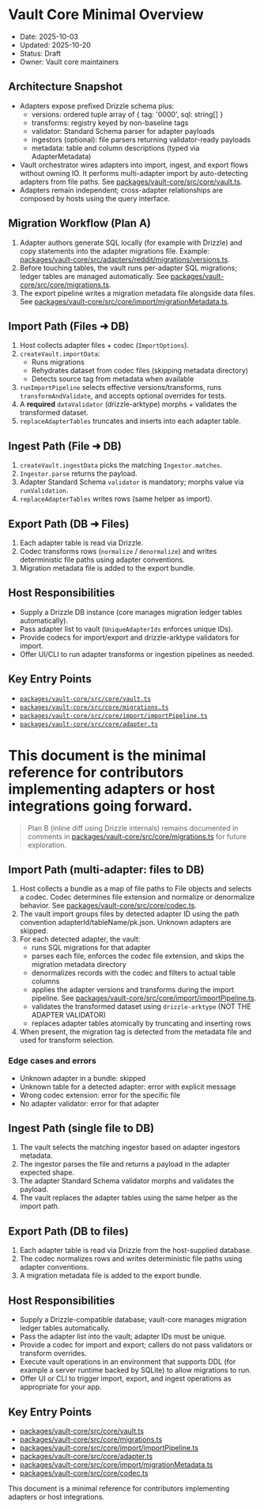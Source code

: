 # Vault Core Minimal Overview

- Date: 2025-10-03
- Updated: 2025-10-20
- Status: Draft
- Owner: Vault core maintainers

## Architecture Snapshot

- Adapters expose prefixed Drizzle schema plus:
  - versions: ordered tuple array of { tag: '0000', sql: string[] }
  - transforms: registry keyed by non-baseline tags
  - validator: Standard Schema parser for adapter payloads
  - ingestors (optional): file parsers returning validator-ready payloads
  - metadata: table and column descriptions (typed via AdapterMetadata)
- Vault orchestrator wires adapters into import, ingest, and export flows without owning IO. It performs multi-adapter import by auto-detecting adapters from file paths. See [packages/vault-core/src/core/vault.ts](packages/vault-core/src/core/vault.ts).
- Adapters remain independent; cross-adapter relationships are composed by hosts using the query interface.

## Migration Workflow (Plan A)

1. Adapter authors generate SQL locally (for example with Drizzle) and copy statements into the adapter migrations file. Example: [packages/vault-core/src/adapters/reddit/migrations/versions.ts](packages/vault-core/src/adapters/reddit/migrations/versions.ts).
2. Before touching tables, the vault runs per-adapter SQL migrations; ledger tables are managed automatically. See [packages/vault-core/src/core/migrations.ts](packages/vault-core/src/core/migrations.ts).
3. The export pipeline writes a migration metadata file alongside data files. See [packages/vault-core/src/core/import/migrationMetadata.ts](packages/vault-core/src/core/import/migrationMetadata.ts).

## Import Path (Files ➜ DB)

1. Host collects adapter files + codec (`ImportOptions`).
2. `createVault.importData`:
   - Runs migrations
   - Rehydrates dataset from codec files (skipping metadata directory)
   - Detects source tag from metadata when available
3. `runImportPipeline` selects effective versions/transforms, runs `transformAndValidate`, and accepts optional overrides for tests.
4. A **required** `dataValidator` (drizzle-arktype) morphs + validates the transformed dataset.
5. `replaceAdapterTables` truncates and inserts into each adapter table.

## Ingest Path (File ➜ DB)

1. `createVault.ingestData` picks the matching `Ingestor.matches`.
2. `Ingestor.parse` returns the payload.
3. Adapter Standard Schema `validator` is mandatory; morphs value via `runValidation`.
4. `replaceAdapterTables` writes rows (same helper as import).

## Export Path (DB ➜ Files)

1. Each adapter table is read via Drizzle.
2. Codec transforms rows (`normalize` / `denormalize`) and writes deterministic file paths using adapter conventions.
3. Migration metadata file is added to the export bundle.

## Host Responsibilities

- Supply a Drizzle DB instance (core manages migration ledger tables automatically).
- Pass adapter list to vault (`UniqueAdapterIds` enforces unique IDs).
- Provide codecs for import/export and drizzle-arktype validators for import.
- Offer UI/CLI to run adapter transforms or ingestion pipelines as needed.

## Key Entry Points

- [`packages/vault-core/src/core/vault.ts`](packages/vault-core/src/core/vault.ts)
- [`packages/vault-core/src/core/migrations.ts`](packages/vault-core/src/core/migrations.ts)
- [`packages/vault-core/src/core/import/importPipeline.ts`](packages/vault-core/src/core/import/importPipeline.ts)
- [`packages/vault-core/src/core/adapter.ts`](packages/vault-core/src/core/adapter.ts)

# This document is the minimal reference for contributors implementing adapters or host integrations going forward.

> Plan B (inline diff using Drizzle internals) remains documented in comments in [packages/vault-core/src/core/migrations.ts](packages/vault-core/src/core/migrations.ts) for future exploration.

## Import Path (multi-adapter: files to DB)

1. Host collects a bundle as a map of file paths to File objects and selects a codec. Codec determines file extension and normalize or denormalize behavior. See [packages/vault-core/src/core/codec.ts](packages/vault-core/src/core/codec.ts).
2. The vault import groups files by detected adapter ID using the path convention adapterId/tableName/pk.json. Unknown adapters are skipped.
3. For each detected adapter, the vault:
   - runs SQL migrations for that adapter
   - parses each file, enforces the codec file extension, and skips the migration metadata directory
   - denormalizes records with the codec and filters to actual table columns
   - applies the adapter versions and transforms during the import pipeline. See [packages/vault-core/src/core/import/importPipeline.ts](packages/vault-core/src/core/import/importPipeline.ts).
   - validates the transformed dataset using `drizzle-arktype` (NOT THE ADAPTER VALIDATOR)
   - replaces adapter tables atomically by truncating and inserting rows
4. When present, the migration tag is detected from the metadata file and used for transform selection.

### Edge cases and errors

- Unknown adapter in a bundle: skipped
- Unknown table for a detected adapter: error with explicit message
- Wrong codec extension: error for the specific file
- No adapter validator: error for that adapter

## Ingest Path (single file to DB)

1. The vault selects the matching ingestor based on adapter ingestors metadata.
2. The ingestor parses the file and returns a payload in the adapter expected shape.
3. The adapter Standard Schema validator morphs and validates the payload.
4. The vault replaces the adapter tables using the same helper as the import path.

## Export Path (DB to files)

1. Each adapter table is read via Drizzle from the host-supplied database.
2. The codec normalizes rows and writes deterministic file paths using adapter conventions.
3. A migration metadata file is added to the export bundle.

## Host Responsibilities

- Supply a Drizzle-compatible database; vault-core manages migration ledger tables automatically.
- Pass the adapter list into the vault; adapter IDs must be unique.
- Provide a codec for import and export; callers do not pass validators or transform overrides.
- Execute vault operations in an environment that supports DDL (for example a server runtime backed by SQLite) to allow migrations to run.
- Offer UI or CLI to trigger import, export, and ingest operations as appropriate for your app.

## Key Entry Points

- [packages/vault-core/src/core/vault.ts](packages/vault-core/src/core/vault.ts)
- [packages/vault-core/src/core/migrations.ts](packages/vault-core/src/core/migrations.ts)
- [packages/vault-core/src/core/import/importPipeline.ts](packages/vault-core/src/core/import/importPipeline.ts)
- [packages/vault-core/src/core/adapter.ts](packages/vault-core/src/core/adapter.ts)
- [packages/vault-core/src/core/import/migrationMetadata.ts](packages/vault-core/src/core/import/migrationMetadata.ts)
- [packages/vault-core/src/core/codec.ts](packages/vault-core/src/core/codec.ts)

This document is a minimal reference for contributors implementing adapters or host integrations.
